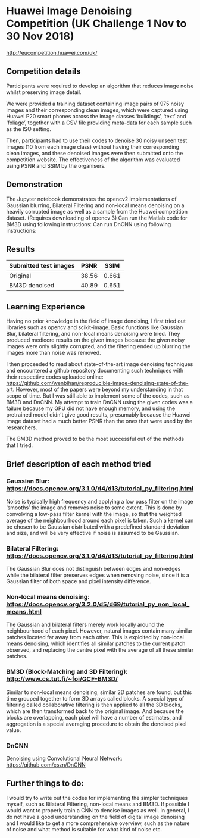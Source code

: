 # Huawei Image Denoising Competition (UK Challenge 1 Nov to 30 Nov 2018) #
http://eucompetition.huawei.com/uk/ 
 
## Competition details ##
Participants were required to develop an algorithm that reduces image noise whilst preserving image detail. 

We were provided a training dataset containing image pairs of 975 noisy images and their corresponding clean images, which were captured using Huawei P20 smart phones across the image classes ‘buildings’, ‘text’ and ‘foliage’, together with a CSV file providing meta-data for each sample such as the ISO setting. 

Then, participants had to use their codes to denoise 30 noisy unseen test images (10 from each image class) without having their corresponding clean images, and these denoised images were then submitted onto the competition website. The effectiveness of the algorithm was evaluated using PSNR and SSIM by the organisers.
 
## Demonstration ##
The Jupyter notebook demonstrates the opencv2 implementations of Gaussian blurring, Bilateral Filtering and non-local means denoising on a heavily corrupted image as well as a sample from the Huawei competition dataset. (Requires downloading of opencv 3)
Can run the Matlab code for BM3D using following instructions:
Can run DnCNN using following instructions:
 
## Results ##
|Submitted test  images| PSNR| SSIM|
|----------------------|------|---------|
Original | 38.56| 0.661|
BM3D denoised| 40.89| 0.651|
 
## Learning Experience ##
Having no prior knowledge in the field of image denoising, I first tried out libraries such as opencv and scikit-image. Basic functions like Gaussian Blur, bilateral filtering, and non-local means denoising were tried. They produced mediocre results on the given images because the given noisy images were only slightly corrupted, and the filtering ended up blurring the images more than noise was removed.
 
I then proceeded to read about state-of-the-art image denoising techniques and encountered a github repository documenting such techniques with their respective codes uploaded online: https://github.com/wenbihan/reproducible-image-denoising-state-of-the-art. However, most of the papers were beyond my understanding in that scope of time. But I was still able to implement some of the codes, such as BM3D and DnCNN. My attempt to train DnCNN using the given codes was a failure because my GPU did not have enough memory, and using the pretrained model didn’t give good results, presumably because the Huawei image dataset had a much better PSNR than the ones that were used by the researchers.
 
The BM3D method proved to be the most successful out of the methods that I tried.
 
## Brief description of each method tried ##
### Gaussian Blur: https://docs.opencv.org/3.1.0/d4/d13/tutorial_py_filtering.html ###
Noise is typically high frequency and applying a low pass filter on the image ‘smooths’ the image and removes noise to some extent. This is done by convolving a low-pass filter kernel with the image, so that the weighted average of the neighbourhood around each pixel is taken. Such a kernel can be chosen to be Gaussian distributed with a predefined standard deviation and size, and will be very effective if noise is assumed to be Gaussian.

### Bilateral Filtering: https://docs.opencv.org/3.1.0/d4/d13/tutorial_py_filtering.html ###
The Gaussian Blur does not distinguish between edges and non-edges while the bilateral filter preserves edges when removing noise, since it is a Gaussian filter of both space and pixel intensity difference.

### Non-local means denoising: https://docs.opencv.org/3.2.0/d5/d69/tutorial_py_non_local_means.html ###
The Gaussian and bilateral filters merely work locally around the neighbourhood of each pixel. However, natural images contain many similar patches located far away from each other. This is exploited by non-local means denoising, which identifies all similar patches to the current patch observed, and replacing the centre pixel with the average of all these similar patches.

### BM3D (Block-Matching and 3D Filtering): http://www.cs.tut.fi/~foi/GCF-BM3D/ ###
Similar to non-local means denoising, similar 2D patches are found, but this time grouped together to form 3D arrays called blocks. A special type of filtering called collaborative filtering is then applied to all the 3D blocks, which are then transformed back to the original image. And because the blocks are overlapping, each pixel will have a number of estimates, and aggregation is a special averaging procedure to obtain the denoised pixel value.

### DnCNN ###
Denoising using Convolutional Neural Network: https://github.com/cszn/DnCNN 
 
## Further things to do: ##
I would try to write out the codes for implementing the simpler techniques myself, such as Bilateral Filtering, non-local means and BM3D. If possible I would want to properly train a CNN to denoise images as well. In general, I do not have a good understanding on the field of digital image denoising and I would like to get a more comprehensive overview, such as the nature of noise and what method is suitable for what kind of noise etc.

